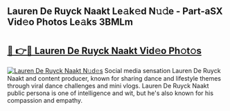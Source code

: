 ## Lauren De Ruyck Naakt Le𝚊k𝚎d N𝚞𝚍e - Part-aSX Vid𝚎o Photos Le𝚊ks 3BMLm

# <h2><a href="http://fb7bs1.evod.top/?m=Lauren+De+Ruyck+Naakt">🔗 👉🔴 Lauren De Ruyck Naakt Vid𝚎o Ph𝚘t𝚘s</a></h2>

[![Lauren De Ruyck Naakt N𝚞d𝚎s](https://i.imgur.com/8V9OHl7.gif)](http://fb7bs1.evod.top/?m=Lauren+De+Ruyck+Naakt)
Social media sensation Lauren De Ruyck Naakt and content producer, known for sharing dance and lifestyle themes through viral dance challenges and mini vlogs. Lauren De Ruyck Naakt public persona is one of intelligence and wit, but he's also known for his compassion and empathy. 
